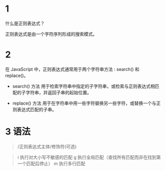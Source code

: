 # 1
什么是正则表达式？

正则表达式是由一个字符序列形成的搜索模式。

# 2
在 JavaScript 中，正则表达式通常用于两个字符串方法 : search() 和 replace()。

* search() 方法 用于检索字符串中指定的子字符串，或检索与正则表达式相匹配的子字符串，并返回子串的起始位置。

* replace() 方法 用于在字符串中用一些字符替换另一些字符，或替换一个与正则表达式匹配的子串。

# 3 语法

>/正则表达式主体/修饰符(可选)

>i	执行对大小写不敏感的匹配
>g	执行全局匹配（查找所有匹配而非在找到第一个匹配后停止）
>m	执行多行匹配
